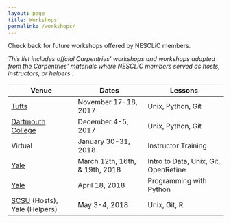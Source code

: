 ```yaml
---
layout: page
title: Workshops
permalink: /workshops/
---
```

Check back for future workshops offered by NESCLiC members. 
<p><em>This list includes offcial Carpentries' workshops and workshops adapted from the Carpentries' materials where NESCLiC members served as hosts, instructors, or helpers .</em></p>

Venue | Dates | Lessons
---|---|---
[Tufts](https://nesclic.github.io/2017-11-17-tufts/)|November 17-18, 2017| Unix, Python, Git
[Dartmouth College](https://nesclic.github.io/2017-12-04-dartmouth/) | December 4-5, 2017 | Unix, Python, Git
Virtual | January 30-31, 2018 | Instructor Training
[Yale](https://yaledhlab.github.io/2018-03-12-YUL/) | March 12th, 16th, & 19th, 2018 | Intro to Data, Unix, Git, OpenRefine
[Yale](https://nesclic.github.io/2018-04-18-YUL/) | April 18, 2018 | Programming with Python
[SCSU](https://bpteague.github.io/2018-05-03-scsu/) (Hosts), Yale (Helpers)| May 3-4, 2018 | Unix, Git, R

